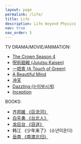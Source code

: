 ```yaml
---
layout: page
permalink: /life/
title: Life 
description: Life beyond Physics
nav: true
nav_order: 5
---
```


TV DRAMA/MOVIE/ANIMATION:
- <a href='https://www.netflix.com/title/80025678'>The Crown Season 4 </a>
- <a href='https://jujutsukaisen.jp/onair/'>呪術廻戦 (Jujutsu Kaisen) </a>
- <a href='https://zh.wikipedia.org/wiki/%E4%B8%80%E6%8A%8A%E9%9D%92'>一把青 (A Touch of Green) </a>
- <a href='https://zh.m.wikipedia.org/zh/%E7%BE%8E%E4%B8%BD%E5%BF%83%E7%81%B5'> A Beautiful Mind </a>
- <a href='https://zh.m.wikipedia.org/zh-hans/%E5%86%B2%E5%A4%A9_(%E7%B4%80%E9%8C%84%E7%89%87)'> 冲天 </a>
- <a href='https://zh.m.wikipedia.org/zh/%E8%80%80%E7%9C%BC'> Dazzling (눈이부시게) </a>
- <a href='https://zh.wikipedia.org/zh-cn/%E5%85%A8%E9%9D%A2%E5%95%9F%E5%8B%95'> Inception </a>

BOOKS:
- <a href='https://zh.m.wikipedia.org/zh/%E5%B7%A8%E6%B5%81%E6%B2%B3_(%E5%B0%8F%E8%AA%AA)'>齐邦媛 《巨流河》 </a>
- <a href='https://zh.wikipedia.org/zh-sg/%E8%87%BA%E5%8C%97%E4%BA%BA'>白先勇 《台北人》 </a>
- <a href='https://baike.baidu.com/item/%E7%9B%AE%E9%80%81/5698600'>龙应台 《目送》 </a>
- 韩江 《少年来了》 (소년이온다) 
- <a href='https://baike.baidu.com/item/%E5%8D%97%E6%B8%A1%E5%8C%97%E5%BD%92/1384599'> 岳南 《南渡北归》</a>

